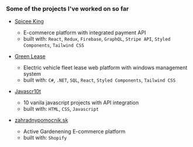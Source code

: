 ### Some of the projects I've worked on so far

- [Spicee King](https://github.com/mathi931/meszi-e-commerce)

  - E-commerce platform with integrated payment API
  - built with: `React`, `Redux`, `Firebase`, `GraphQL`, `Stripe API`, `Styled Components`, `Tailwind CSS`

- [Green Lease](https://github.com/mathi931/GreenLeaseUI)

  - Electric vehicle fleet lease web platform with windows management system
  - built with: `C#`, `.NET`, `SQL`, `React`, `Styled Components`, `Tailwind CSS`

- [Javascr10t](https://github.com/mathi931/My-winner-10/)

  - 10 vanila javascript projects with API integration
  - built with: `HTML`, `CSS`, `Javascript`

- [zahradnypomocnik.sk](https://zahradnypomocnik.sk/)

  - Active Gardenening E-commerce platform
  - built with: `Shopify`